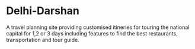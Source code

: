 # Delhi-Darshan
A travel planning site providing customised itineries for touring the national capital for 1,2 or 3 days including features to find the best restaurants, transportation and tour guide.
